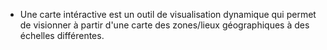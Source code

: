 - Une carte intéractive est un outil de visualisation dynamique qui permet de visionner à partir d'une carte des zones/lieux géographiques à des échelles différentes.
